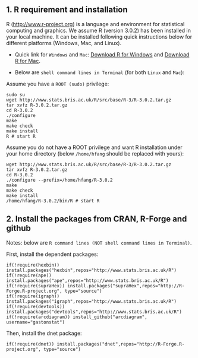 ## 1. R requirement and installation

R (http://www.r-project.org) is a language and environment for statistical computing and graphics. We assume R (version 3.0.2) has been installed in your local machine. It can be installed following quick instructions below for different platforms (Windows, Mac, and Linux).

* Quick link for `Windows` and `Mac`: [Download R for Windows](http://www.stats.bris.ac.uk/R/bin/windows/base/R-3.0.2-win.exe) and [Download R for Mac](http://www.stats.bris.ac.uk/R/bin/macosx/R-latest.pkg).

* Below are `shell command lines in Terminal` (for both `Linux` and `Mac`):

Assume you have a `ROOT (sudo)` privilege:
    
    sudo su
    wget http://www.stats.bris.ac.uk/R/src/base/R-3/R-3.0.2.tar.gz
    tar xvfz R-3.0.2.tar.gz
    cd R-3.0.2
    ./configure
    make
    make check
    make install
    R # start R

Assume you do not have a ROOT privilege and want R installation under your home directory (below `/home/hfang` should be replaced with yours):

    wget http://www.stats.bris.ac.uk/R/src/base/R-3/R-3.0.2.tar.gz
    tar xvfz R-3.0.2.tar.gz
    cd R-3.0.2
    ./configure --prefix=/home/hfang/R-3.0.2
    make
    make check
    make install
    /home/hfang/R-3.0.2/bin/R # start R

## 2. Install the packages from CRAN, R-Forge and github

Notes: below are `R command lines (NOT shell command lines in Terminal)`.

First, install the dependent packages:

    if(!require(hexbin)) install.packages("hexbin",repos="http://www.stats.bris.ac.uk/R")
    if(!require(ape)) install.packages("ape",repos="http://www.stats.bris.ac.uk/R")
    if(!require(supraHex)) install.packages("supraHex",repos="http://R-Forge.R-project.org", type="source")
    if(!require(igraph)) install.packages("igraph",repos="http://www.stats.bris.ac.uk/R")
    if(!require(devtools)) install.packages("devtools",repos="http://www.stats.bris.ac.uk/R")
    if(!require(arcdiagram)) install_github("arcdiagram",  username="gastonstat")

Then, install the dnet package:

    if(!require(dnet)) install.packages("dnet",repos="http://R-Forge.R-project.org", type="source")